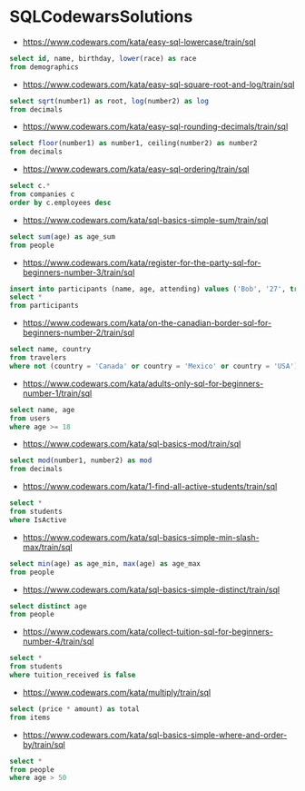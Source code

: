 # SQLCodewarsSolutions

* https://www.codewars.com/kata/easy-sql-lowercase/train/sql

```SQL
select id, name, birthday, lower(race) as race
from demographics
```

* https://www.codewars.com/kata/easy-sql-square-root-and-log/train/sql

```SQL
select sqrt(number1) as root, log(number2) as log
from decimals
```

* https://www.codewars.com/kata/easy-sql-rounding-decimals/train/sql

```SQL
select floor(number1) as number1, ceiling(number2) as number2
from decimals
```

* https://www.codewars.com/kata/easy-sql-ordering/train/sql

```SQL
select c.*
from companies c
order by c.employees desc
```

* https://www.codewars.com/kata/sql-basics-simple-sum/train/sql

```SQL
select sum(age) as age_sum
from people
```

* https://www.codewars.com/kata/register-for-the-party-sql-for-beginners-number-3/train/sql

```SQL
insert into participants (name, age, attending) values ('Bob', '27', true);
select *
from participants
```

* https://www.codewars.com/kata/on-the-canadian-border-sql-for-beginners-number-2/train/sql

```SQL
select name, country
from travelers
where not (country = 'Canada' or country = 'Mexico' or country = 'USA')
```

* https://www.codewars.com/kata/adults-only-sql-for-beginners-number-1/train/sql

```SQL
select name, age
from users
where age >= 18
```

* https://www.codewars.com/kata/sql-basics-mod/train/sql

```SQL
select mod(number1, number2) as mod
from decimals
```

* https://www.codewars.com/kata/1-find-all-active-students/train/sql

```SQL
select *
from students
where IsActive
```

* https://www.codewars.com/kata/sql-basics-simple-min-slash-max/train/sql

```SQL
select min(age) as age_min, max(age) as age_max
from people
```

* https://www.codewars.com/kata/sql-basics-simple-distinct/train/sql

```SQL
select distinct age
from people
```

* https://www.codewars.com/kata/collect-tuition-sql-for-beginners-number-4/train/sql

```SQL
select *
from students
where tuition_received is false
```

* https://www.codewars.com/kata/multiply/train/sql

```SQL
select (price * amount) as total 
from items
```

* https://www.codewars.com/kata/sql-basics-simple-where-and-order-by/train/sql

```SQL
select *
from people
where age > 50
```
